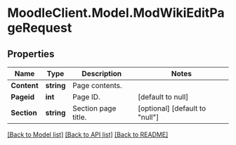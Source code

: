 # MoodleClient.Model.ModWikiEditPageRequest

## Properties

Name | Type | Description | Notes
------------ | ------------- | ------------- | -------------
**Content** | **string** | Page contents. | 
**Pageid** | **int** | Page ID. | [default to null]
**Section** | **string** | Section page title. | [optional] [default to "null"]

[[Back to Model list]](../README.md#documentation-for-models) [[Back to API list]](../README.md#documentation-for-api-endpoints) [[Back to README]](../README.md)

